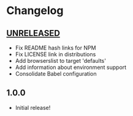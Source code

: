 # Changelog

[//]: # (>>   The order of list items should be: Critical/Fixes, New, Update, Remove, Underpinnings   <<)

[//]: # (>>   ## [UNRELEASED]https://github.com/roydukkey/holosun/compare/v1.0.0...master   <<)

## [UNRELEASED](https://github.com/roydukkey/holosun/compare/v1.0.0...master)

* Fix README hash links for NPM
* Fix LICENSE link in distributions
* Add browserslist to target 'defaults'
* Add information about environment support
* Consolidate Babel configuration

## 1.0.0

* Initial release!
